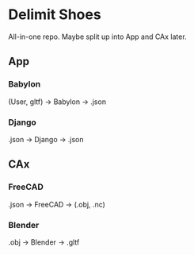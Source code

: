 # Delimit Shoes
All-in-one repo. Maybe split up into App and CAx later.

## App
### Babylon
(User, gltf) -> Babylon -> .json
### Django
.json -> Django -> .json

## CAx
### FreeCAD
.json -> FreeCAD -> (.obj, .nc)
### Blender
.obj -> Blender -> .gltf

